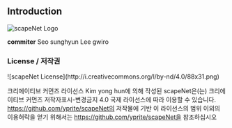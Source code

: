 ## Introduction
![scapeNet Logo](http://seunghyun.net/ssm/sn_logo.png)


**commiter**
	Seo sunghyun
	Lee gwiro
	
	

<h3>License / 저작권</h3>
![scapeNet License](http://i.creativecommons.org/l/by-nd/4.0/88x31.png)

크리에이티브 커먼즈 라이선스
Kim yong hun에 의해 작성된 scapeNet은(는) 크리에이티브 커먼즈 저작자표시-변경금지 4.0 국제 라이선스에 따라 이용할 수 있습니다.
https://github.com/yprite/scapeNet의 저작물에 기반
이 라이선스의 범위 이외의 이용허락을 얻기 위해서는 https://github.com/yprite/scapeNet을 참조하십시오
